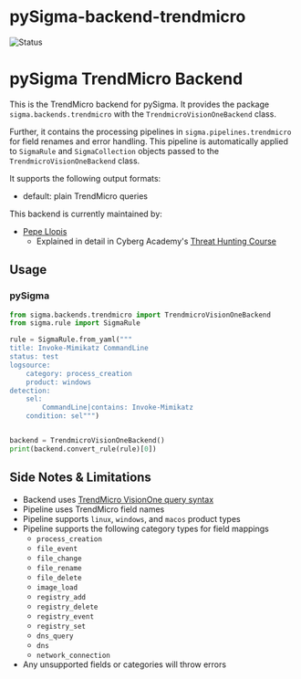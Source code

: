 # pySigma-backend-trendmicro
![Status](https://img.shields.io/badge/Status-alpha-yellow)

# pySigma TrendMicro Backend

This is the TrendMicro backend for pySigma. It provides the package `sigma.backends.trendmicro` with the `TrendmicroVisionOneBackend` class.

Further, it contains the processing pipelines in `sigma.pipelines.trendmicro` for field renames and error handling. This pipeline is automatically applied to `SigmaRule` and `SigmaCollection` objects passed to the `TrendmicroVisionOneBackend` class.

It supports the following output formats:

* default: plain TrendMicro queries

This backend is currently maintained by:

* [Pepe Llopis](https://github.com/cyberg-academy)
  * Explained in detail in Cyberg Academy's [Threat Hunting Course](https://cyberg-academy.io/#cursos)

## Usage

### pySigma
```python
from sigma.backends.trendmicro import TrendmicroVisionOneBackend
from sigma.rule import SigmaRule

rule = SigmaRule.from_yaml("""
title: Invoke-Mimikatz CommandLine
status: test
logsource:
    category: process_creation
    product: windows
detection:
    sel:
        CommandLine|contains: Invoke-Mimikatz
    condition: sel""")


backend = TrendmicroVisionOneBackend()
print(backend.convert_rule(rule)[0])
```

## Side Notes & Limitations
- Backend uses [TrendMicro VisionOne query syntax](https://docs.trendmicro.com/en-us/documentation/article/trend-vision-one-search-syntax)
- Pipeline uses TrendMicro field names
- Pipeline supports `linux`, `windows`, and `macos` product types
- Pipeline supports the following category types for field mappings
  - `process_creation`
  - `file_event`
  - `file_change`
  - `file_rename`
  - `file_delete`
  - `image_load`
  - `registry_add`
  - `registry_delete`
  - `registry_event`
  - `registry_set`
  - `dns_query`
  - `dns`
  - `network_connection`
- Any unsupported fields or categories will throw errors
